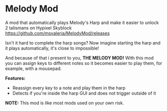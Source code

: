 # Melody Mod
A mod that automatically plays Melody's Harp and make it easier to unlock 2 talismans on Hypixel Skyblock		https://github.com/msvaleria/MelodyMod/releases

Isn't it hard to complete the harp songs? Now imagine starting the harp and it plays automatically, it's close to impossible!

And because of that i present to you, **THE MELODY MOD!** With this mod you can assign keys to different notes so it becomes easier to play them, for example, with a mousepad.

**Features:**
* Reassign every key to a note and play them in the harp
* Detects if you're inside the harp GUI and does not trigger outside of it

**NOTE:** This mod is like most mods used on your own risk.

